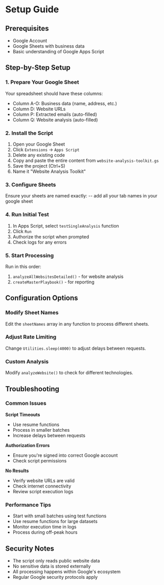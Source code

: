 # Setup Guide

## Prerequisites

- Google Account
- Google Sheets with business data
- Basic understanding of Google Apps Script

## Step-by-Step Setup

### 1. Prepare Your Google Sheet

Your spreadsheet should have these columns:
- Column A-O: Business data (name, address, etc.)
- Column D: Website URLs
- Column P: Extracted emails (auto-filled)
- Column Q: Website analysis (auto-filled)

### 2. Install the Script

1. Open your Google Sheet
2. Click `Extensions` → `Apps Script`
3. Delete any existing code
4. Copy and paste the entire content from `website-analysis-toolkit.gs`
5. Save the project (Ctrl+S)
6. Name it "Website Analysis Toolkit"

### 3. Configure Sheets

Ensure your sheets are named exactly: -- add all your tab names in your google sheet 



### 4. Run Initial Test

1. In Apps Script, select `testSingleAnalysis` function
2. Click `Run`
3. Authorize the script when prompted
4. Check logs for any errors

### 5. Start Processing

Run in this order:
1. `analyzeAllWebsitesDetailed()` - for website analysis
2. `createMasterPlaybook()` - for reporting

## Configuration Options

### Modify Sheet Names
Edit the `sheetNames` array in any function to process different sheets.

### Adjust Rate Limiting
Change `Utilities.sleep(4000)` to adjust delays between requests.

### Custom Analysis
Modify `analyzeWebsite()` to check for different technologies.

## Troubleshooting

### Common Issues

**Script Timeouts**
- Use resume functions
- Process in smaller batches
- Increase delays between requests

**Authorization Errors**
- Ensure you're signed into correct Google account
- Check script permissions

**No Results**
- Verify website URLs are valid
- Check internet connectivity
- Review script execution logs

### Performance Tips

- Start with small batches using test functions
- Use resume functions for large datasets
- Monitor execution time in logs
- Process during off-peak hours

## Security Notes

- The script only reads public website data
- No sensitive data is stored externally
- All processing happens within Google's ecosystem
- Regular Google security protocols apply
